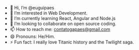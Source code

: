 - 👋 Hi, I’m @euguipaes
- 👀 I’m interested in Web Development.
- 🌱 I’m currently learning React, Angular and Node.js
- 💞️ I’m looking to collaborate on open source coding.
- 📫 How to reach me: contatogapaes@gmail.com
- 😄 Pronouns: He/Him.
- ⚡ Fun fact: I really love Titanic history and the Twilight saga.

<!---
euguipaes/euguipaes is a ✨ special ✨ repository because its `README.md` (this file) appears on your GitHub profile.
You can click the Preview link to take a look at your changes.
--->
